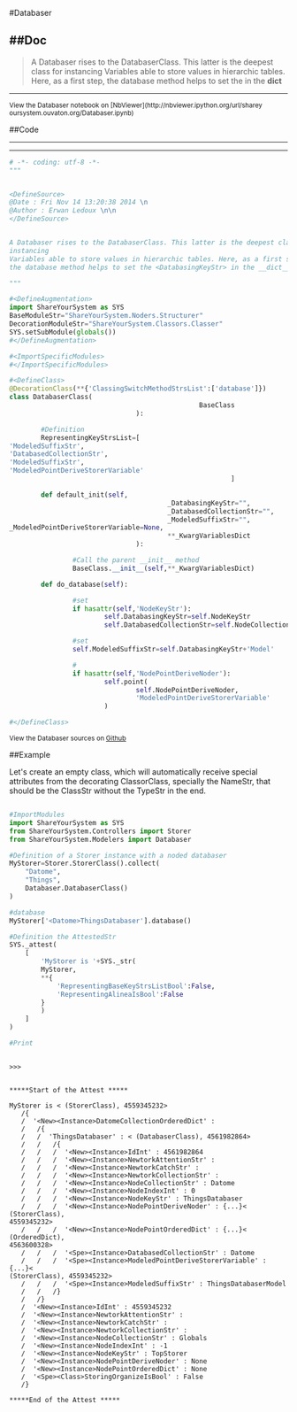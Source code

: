

<!--
FrozenIsBool False
-->

#Databaser

##Doc
----


>
> A Databaser rises to the DatabaserClass. This latter is the deepest class for
instancing
> Variables able to store values in hierarchic tables. Here, as a first step,
> the database method helps to set the <DatabasingKeyStr> in the __dict__
>
>

----

<small>
View the Databaser notebook on [NbViewer](http://nbviewer.ipython.org/url/sharey
oursystem.ouvaton.org/Databaser.ipynb)
</small>




<!--
FrozenIsBool False
-->

##Code

----

<ClassDocStr>

----

```python
# -*- coding: utf-8 -*-
"""


<DefineSource>
@Date : Fri Nov 14 13:20:38 2014 \n
@Author : Erwan Ledoux \n\n
</DefineSource>


A Databaser rises to the DatabaserClass. This latter is the deepest class for
instancing
Variables able to store values in hierarchic tables. Here, as a first step,
the database method helps to set the <DatabasingKeyStr> in the __dict__

"""

#<DefineAugmentation>
import ShareYourSystem as SYS
BaseModuleStr="ShareYourSystem.Noders.Structurer"
DecorationModuleStr="ShareYourSystem.Classors.Classer"
SYS.setSubModule(globals())
#</DefineAugmentation>

#<ImportSpecificModules>
#</ImportSpecificModules>

#<DefineClass>
@DecorationClass(**{'ClassingSwitchMethodStrsList':['database']})
class DatabaserClass(
                                                BaseClass
                                ):

        #Definition
        RepresentingKeyStrsList=[
'ModeledSuffixStr',
'DatabasedCollectionStr',
'ModeledSuffixStr',
'ModeledPointDeriveStorerVariable'
                                                        ]

        def default_init(self,
                                        _DatabasingKeyStr="",
                                        _DatabasedCollectionStr="",
                                        _ModeledSuffixStr="",
_ModeledPointDeriveStorerVariable=None,
                                        **_KwargVariablesDict
                                ):

                #Call the parent __init__ method
                BaseClass.__init__(self,**_KwargVariablesDict)

        def do_database(self):

                #set
                if hasattr(self,'NodeKeyStr'):
                        self.DatabasingKeyStr=self.NodeKeyStr
                        self.DatabasedCollectionStr=self.NodeCollectionStr

                #set
                self.ModeledSuffixStr=self.DatabasingKeyStr+'Model'

                #
                if hasattr(self,'NodePointDeriveNoder'):
                        self.point(
                                self.NodePointDeriveNoder,
                                'ModeledPointDeriveStorerVariable'
                        )

#</DefineClass>

```

<small>
View the Databaser sources on <a href="https://github.com/Ledoux/ShareYourSystem
/tree/master/Pythonlogy/ShareYourSystem/Databasers/Databaser"
target="_blank">Github</a>
</small>




<!---
FrozenIsBool True
-->

##Example

Let's create an empty class, which will automatically receive
special attributes from the decorating ClassorClass,
specially the NameStr, that should be the ClassStr
without the TypeStr in the end.

```python

#ImportModules
import ShareYourSystem as SYS
from ShareYourSystem.Controllers import Storer
from ShareYourSystem.Modelers import Databaser

#Definition of a Storer instance with a noded databaser
MyStorer=Storer.StorerClass().collect(
    "Datome",
    "Things",
    Databaser.DatabaserClass()
)

#database
MyStorer['<Datome>ThingsDatabaser'].database()

#Definition the AttestedStr
SYS._attest(
    [
        'MyStorer is '+SYS._str(
        MyStorer,
        **{
            'RepresentingBaseKeyStrsListBool':False,
            'RepresentingAlineaIsBool':False
        }
        )
    ]
)

#Print



```


```console
>>>


*****Start of the Attest *****

MyStorer is < (StorerClass), 4559345232>
   /{
   /  '<New><Instance>DatomeCollectionOrderedDict' :
   /   /{
   /   /  'ThingsDatabaser' : < (DatabaserClass), 4561982864>
   /   /   /{
   /   /   /  '<New><Instance>IdInt' : 4561982864
   /   /   /  '<New><Instance>NewtorkAttentionStr' :
   /   /   /  '<New><Instance>NewtorkCatchStr' :
   /   /   /  '<New><Instance>NewtorkCollectionStr' :
   /   /   /  '<New><Instance>NodeCollectionStr' : Datome
   /   /   /  '<New><Instance>NodeIndexInt' : 0
   /   /   /  '<New><Instance>NodeKeyStr' : ThingsDatabaser
   /   /   /  '<New><Instance>NodePointDeriveNoder' : {...}< (StorerClass),
4559345232>
   /   /   /  '<New><Instance>NodePointOrderedDict' : {...}< (OrderedDict),
4563600328>
   /   /   /  '<Spe><Instance>DatabasedCollectionStr' : Datome
   /   /   /  '<Spe><Instance>ModeledPointDeriveStorerVariable' : {...}<
(StorerClass), 4559345232>
   /   /   /  '<Spe><Instance>ModeledSuffixStr' : ThingsDatabaserModel
   /   /   /}
   /   /}
   /  '<New><Instance>IdInt' : 4559345232
   /  '<New><Instance>NewtorkAttentionStr' :
   /  '<New><Instance>NewtorkCatchStr' :
   /  '<New><Instance>NewtorkCollectionStr' :
   /  '<New><Instance>NodeCollectionStr' : Globals
   /  '<New><Instance>NodeIndexInt' : -1
   /  '<New><Instance>NodeKeyStr' : TopStorer
   /  '<New><Instance>NodePointDeriveNoder' : None
   /  '<New><Instance>NodePointOrderedDict' : None
   /  '<Spe><Class>StoringOrganizeIsBool' : False
   /}

*****End of the Attest *****



```

